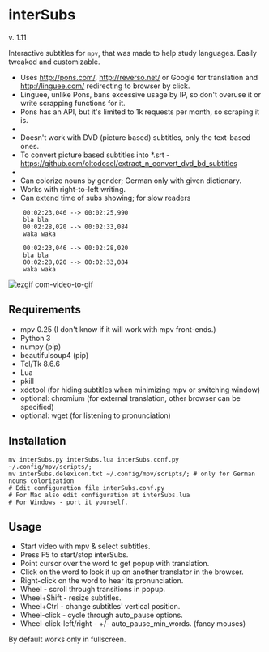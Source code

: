 interSubs
=========

v. 1.11

Interactive subtitles for `mpv`, that was made to help study languages. Easily tweaked and customizable.

 - Uses http://pons.com/, http://reverso.net/ or Google for translation and http://linguee.com/ redirecting to browser by click.
- Linguee, unlike Pons, bans excessive usage by IP, so don't overuse it or write scrapping functions for it.
- Pons has an API, but it's limited to 1k requests per month, so scraping it is.
-
- Doesn't work with DVD (picture based) subtitles, only the text-based ones.
- To convert picture based subtitles into *.srt - https://github.com/oltodosel/extract_n_convert_dvd_bd_subtitles
-
- Can colorize nouns by gender; German only with given dictionary.
- Works with right-to-left writing.
- Can extend time of subs showing; for slow readers

```
    00:02:23,046 --> 00:02:25,990
    bla bla
    00:02:28,020 --> 00:02:33,084
    waka waka
    
    00:02:23,046 --> 00:02:28,020
    bla bla
    00:02:28,020 --> 00:02:33,084
    waka waka
```

![ezgif com-video-to-gif](https://cloud.githubusercontent.com/assets/10230453/22852882/683b508e-f04f-11e6-87d0-7477164a1709.gif)

Requirements
------------
   - mpv 0.25 (I don't know if it will work with mpv front-ends.)
   - Python 3
   - numpy (pip)
   - beautifulsoup4 (pip)
   - Tcl/Tk 8.6.6
   - Lua
   - pkill
   - xdotool (for hiding subtitles when minimizing mpv or switching window) 
   - optional: chromium (for external translation, other browser can be specified)
   - optional: wget (for listening to pronunciation)

Installation
------------
```
mv interSubs.py interSubs.lua interSubs.conf.py ~/.config/mpv/scripts/;
mv interSubs.delexicon.txt ~/.config/mpv/scripts/; # only for German nouns colorization
# Edit configuration file interSubs.conf.py
# For Mac also edit configuration at interSubs.lua
# For Windows - port it yourself.
```

Usage
-----
- Start video with mpv & select subtitles.
- Press F5 to start/stop interSubs.
- Point cursor over the word to get popup with translation.
- Click on the word to look it up on another translator in the browser.
- Right-click on the word to hear its pronunciation.
- Wheel - scroll through transitions in popup.
- Wheel+Shift - resize subtitles.
- Wheel+Ctrl - change subtitles' vertical position.
- Wheel-click - cycle through auto_pause options.
- Wheel-click-left/right - +/- auto_pause_min_words. (fancy mouses)

By default works only in fullscreen.
